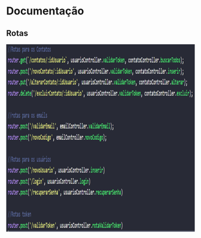 <h1>Documentação</h1>

<h2>Rotas</h2>
<a href="https://github.com/Miguel1DM/listaContatos/blob/Api/src/routes.js" target="_blank">
    <img src="https://github.com/Miguel1DM/listaContatos/blob/documentacao/img/rotas.png" alt="react"  width="1200" height="500">
  </a>
